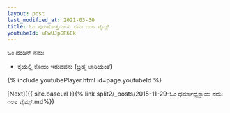 ```yaml
---
layout: post
last_modified_at: 2021-03-30
title: ಓಂ ಪುರುಷೋತ್ತಮಾಯ ನಮಃ ೧೦೮ ಟೈಮ್ಸ್
youtubeId: uRwUJpGR6Ek
---
```

 
 
 ಓಂ ದಂಡಿನ್ ನಮಃ  
 
 -  ಕೈಯಲ್ಲಿ ಕೋಲು ಇರುವವನು (ಬ್ರಹ್ಮ ಚಾರಿಯಂತೆ) 
 
  
 
  
 
 
 
 
 
 


{% include youtubePlayer.html id=page.youtubeId %}
 
[Next]({{ site.baseurl }}{% link  split2/_posts/2015-11-29-ಓಂ ಧರ್ಮಾಧ್ಯಕ್ಷಾಯ ನಮಃ ೧೦೮ ಟೈಮ್ಸ್.md%})
 
